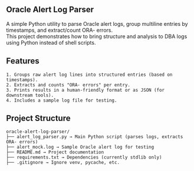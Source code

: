 
**Oracle Alert Log Parser**
---------------------------------------------------------------------------------------------------
A simple Python utility to parse Oracle alert logs, group multiline entries by timestamps, and extract/count ORA- errors.  
This project demonstrates how to bring structure and analysis to DBA logs using Python instead of shell scripts.

**Features**
---------------------------------------------------------------------------------------------------
```
1. Groups raw alert log lines into structured entries (based on timestamps).
2. Extracts and counts "ORA- errors" per entry.
3. Prints results in a human-friendly format or as JSON (for downstream tools).
4. Includes a sample log file for testing.
```
**Project Structure**
---------------------------------------------------------------------------------------------------
```
oracle-alert-log-parser/
├── alert_log_parser.py → Main Python script (parses logs, extracts ORA- errors)
├── alert_mock.log → Sample Oracle alert log for testing
├── README.md → Project documentation
├── requirements.txt → Dependencies (currently stdlib only)
├── .gitignore → Ignore venv, pycache, etc.
```

